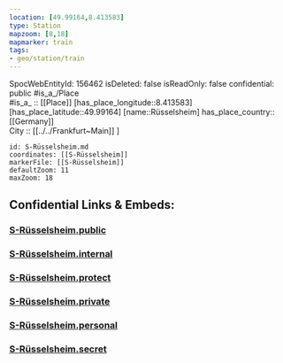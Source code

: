 ```yaml
---
location: [49.99164,8.413583] 
type: Station 
mapzoom: [8,18] 
mapmarker: train 
tags:
- geo/station/train
---
```

SpocWebEntityId: 156462
isDeleted: false
isReadOnly: false
confidential: public
#is_a_/Place  
#is_a_ :: [[Place]] 
[has_place_longitude::8.413583] 
[has_place_latitude::49.99164] 
[name::Rüsselsheim] 
has_place_country:: [[Germany]]  
City :: [[../../Frankfurt~Main]] ] 


```leaflet
id: S-Rüsselsheim.md
coordinates: [[S-Rüsselsheim]] 
markerFile: [[S-Rüsselsheim]] 
defaultZoom: 11 
maxZoom: 18
```


## Confidential Links & Embeds: 

### [S-Rüsselsheim.public](/_public/\Earth\Continent\Europe\Europe~Central\Germany\Germany~West\Hessen\counties~Hessen\Frankfurt~Main\Stations-FFM~SS-Rüsselsheim.public.md) 

### [S-Rüsselsheim.internal](/_internal/\Earth\Continent\Europe\Europe~Central\Germany\Germany~West\Hessen\counties~Hessen\Frankfurt~Main\Stations-FFM~SS-Rüsselsheim.internal.md) 

### [S-Rüsselsheim.protect](/_protect/\Earth\Continent\Europe\Europe~Central\Germany\Germany~West\Hessen\counties~Hessen\Frankfurt~Main\Stations-FFM~SS-Rüsselsheim.protect.md) 

### [S-Rüsselsheim.private](/_private/\Earth\Continent\Europe\Europe~Central\Germany\Germany~West\Hessen\counties~Hessen\Frankfurt~Main\Stations-FFM~SS-Rüsselsheim.private.md) 

### [S-Rüsselsheim.personal](/_personal/\Earth\Continent\Europe\Europe~Central\Germany\Germany~West\Hessen\counties~Hessen\Frankfurt~Main\Stations-FFM~SS-Rüsselsheim.personal.md) 

### [S-Rüsselsheim.secret](/_secret/\Earth\Continent\Europe\Europe~Central\Germany\Germany~West\Hessen\counties~Hessen\Frankfurt~Main\Stations-FFM~SS-Rüsselsheim.secret.md)

